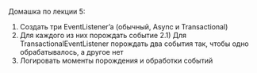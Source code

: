 Домашка по лекции 5:

1) Создать три EventListener’a (обычный, Async и Transactional)
2) Для каждого из них порождать событие
   2.1) Для TransactionalEventListener порождать два события так, чтобы одно обрабатывалось, а другое нет
3) Логировать моменты порождения и обработки событий
